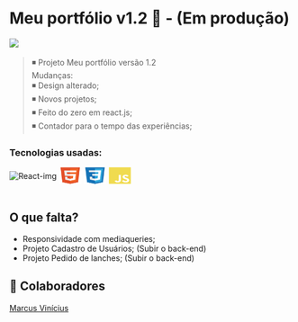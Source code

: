 # Meu portfólio v1.2 📓 - (Em produção)


<img src="./src/assets/portfolioreact.gif">


>◾ Projeto Meu portfólio versão 1.2 <br>
Mudanças: <br>
>◾ Design alterado;<br>
>◾ Novos projetos;<br>
>◾ Feito do zero em react.js;<br>
>◾ Contador para o tempo das experiências;  




### Tecnologias usadas:
 <img align="center" alt="React-img" height="25" width="35" src="https://cdn.jsdelivr.net/gh/devicons/devicon/icons/react/react-original.svg">

 <img align="center" alt="Marcus-HTML" height="30" width="40" src="https://raw.githubusercontent.com/devicons/devicon/master/icons/html5/html5-original.svg">
 
 
<img align="center" alt="Marcus-CSS" height="30" width="40" src="https://raw.githubusercontent.com/devicons/devicon/master/icons/css3/css3-original.svg">

<img align="center" alt="Marcus-Js" height="30" width="40" src="https://raw.githubusercontent.com/devicons/devicon/master/icons/javascript/javascript-plain.svg">
    
<br>
<br>

## O que falta?

- Responsividade com mediaqueries;
- Projeto Cadastro de Usuários; (Subir o back-end)
- Projeto Pedido de lanches; (Subir o back-end)

## 🤝 Colaboradores

<a href="https://www.linkedin.com/in/marcusviniciusbeghelisantos/" target="_blank">Marcus Vinícius</a><br>




